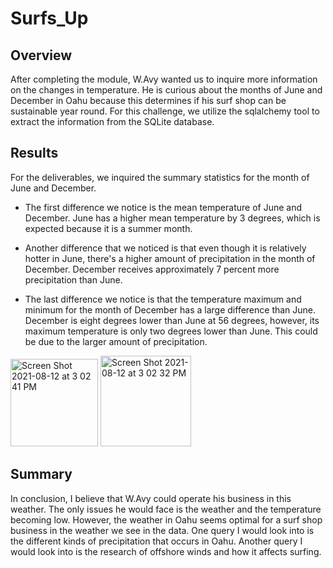 # Surfs_Up

## Overview

After completing the module, W.Avy wanted us to inquire more information on the changes in temperature. He is curious about the months of June and December in Oahu because this determines if his surf shop can be sustainable year round. For this challenge, we utilize the sqlalchemy tool to extract the information from the SQLite database.

## Results

For the deliverables,  we inquired the summary statistics for the month of June and December.

- The first difference we notice is the mean temperature of June and December. June has a higher mean temperature by 3 degrees, which is expected because it is a summer month.

- Another difference that we noticed is that even though it is relatively hotter in June, there's a higher amount of precipitation in the month of December. December receives approximately 7 percent more precipitation than June.

- The last difference we notice is that the temperature maximum and minimum for the month of December has a large difference than June. December is eight degrees lower than June at 56 degrees, however, its maximum temperature is only two degrees lower than June. This could be due to the larger amount of precipitation.

<img width="140" alt="Screen Shot 2021-08-12 at 3 02 41 PM" src="https://user-images.githubusercontent.com/85713532/129313615-45b12798-3d44-494f-a3a2-b7c2a3f1d8d4.png">
<img width="145" alt="Screen Shot 2021-08-12 at 3 02 32 PM" src="https://user-images.githubusercontent.com/85713532/129313621-8dca9eca-95a5-4948-b434-5db822fb4020.png">


## Summary

In conclusion, I believe that W.Avy could operate his business in this weather. The only issues he would face is the weather and the temperature becoming low. However, the weather in Oahu seems optimal for a surf shop business in the weather we see in the data. One query I would look into is the different kinds of precipitation that occurs in Oahu. Another query I would look into is the research of offshore winds and how it affects surfing.
